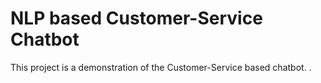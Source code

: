 # NLP based Customer-Service Chatbot 

<p>This project is a demonstration of the Customer-Service based chatbot. .</p>
